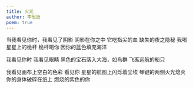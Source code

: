 ```yaml
---
title: 火光
author: 李思逸 
poem: true
---
```

当我看见你时，我看见了阴影
阴影在你之中 它吃指尖的血 
缺失的夜之隐秘 我喝星星上的桅杆 
桅杆喝你 因你的蓝色填充海洋 

我看见你时 我看见眼睛 
黑色的宝石落入大海，如鸟群 
飞离远航的船只 

我看见画布上空白的色彩 看见你 
星星的航图上闪烁着尘埃 
琴键的两侧火光熄灭 
你的身体破碎在纸上 
燃烧的紫色的你 
